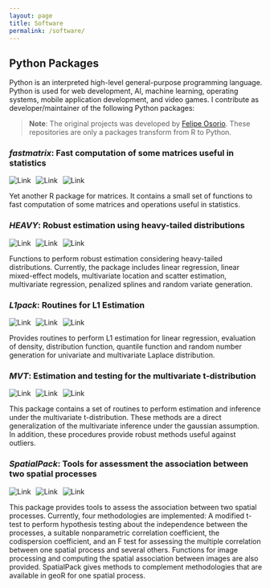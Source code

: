 ```yaml
---
layout: page
title: Software
permalink: /software/
---
```


## **Python Packages**

Python is an interpreted high-level general-purpose programming language. Python is used for web development, AI, machine learning, operating systems, 
mobile application development, and video games. I contribute as developer/maintainer of the following Python packages:  

> **Note**: The original projects was developed by [Felipe Osorio](http://fosorios.mat.utfsm.cl/). These repositories are only a packages transform from R to Python.

### ***fastmatrix*: Fast computation of some matrices useful in statistics**
<a href="https://gitlab.com/FAAM/fastmatrix"><img alt="Link" src="https://img.shields.io/badge/fastmatrix-package-blue" style="float:left; padding-right:10px" ></a>
<a href="https://www.python.org/downloads/release/python-380/"><img alt="Link" src="https://img.shields.io/badge/python-3.8-blue.svg" style="float:left; padding-right:10px" ></a>
<img alt="Link" src="https://img.shields.io/badge/project-in%20progress-blue" style="float:left; padding-right:10px" >
&nbsp;

Yet another R package for matrices. It contains a small set of functions to fast computation of some matrices and operations useful in statistics.

### ***HEAVY*: Robust estimation using heavy-tailed distributions**

<a href="https://gitlab.com/FAAM"><img alt="Link" src="https://img.shields.io/badge/HEAVY-package-blue" style="float:left; padding-right:10px" ></a>
<a href="https://www.python.org/downloads/release/python-380/"><img alt="Link" src="https://img.shields.io/badge/python-3.8-blue.svg" style="float:left; padding-right:10px" ></a>
<img alt="Link" src="https://img.shields.io/badge/project-paused-yellow" style="float:left; padding-right:10px" >
&nbsp;

Functions to perform robust estimation considering heavy-tailed distributions. Currently, the package includes linear regression, linear mixed-effect models, multivariate location and scatter estimation, multivariate regression, penalized splines and random variate generation.
 

### ***L1pack*: Routines for L1 Estimation**
<a href="https://gitlab.com/FAAM"><img alt="Link" src="https://img.shields.io/badge/L1pack-package-blue" style="float:left; padding-right:10px" ></a>
<a href="https://www.python.org/downloads/release/python-380/"><img alt="Link" src="https://img.shields.io/badge/python-3.8-blue.svg" style="float:left; padding-right:10px" ></a>
<img alt="Link" src="https://img.shields.io/badge/project-paused-yellow" style="float:left; padding-right:10px" >
&nbsp;

Provides routines to perform L1 estimation for linear regression, evaluation of density, distribution function, quantile function and random number generation for univariate and multivariate Laplace distribution.
 

### ***MVT*: Estimation and testing for the multivariate t-distribution**
<a href="https://gitlab.com/FAAM"><img alt="Link" src="https://img.shields.io/badge/MVT-package-blue" style="float:left; padding-right:10px" ></a>
<a href="https://www.python.org/downloads/release/python-380/"><img alt="Link" src="https://img.shields.io/badge/python-3.8-blue.svg" style="float:left; padding-right:10px" ></a>
<img alt="Link" src="https://img.shields.io/badge/project-paused-yellow" style="float:left; padding-right:10px" >
&nbsp;

This package contains a set of routines to perform estimation and inference under the multivariate t-distribution. These methods are a direct generalization of the multivariate inference under the gaussian assumption. In addition, these procedures provide robust methods useful against outliers.
 

### ***SpatialPack*: Tools for assessment the association between two spatial processes**
<a href="https://gitlab.com/FAAM"><img alt="Link" src="https://img.shields.io/badge/SpatialPack-package-blue" style="float:left; padding-right:10px" ></a>
<a href="https://www.python.org/downloads/release/python-380/"><img alt="Link" src="https://img.shields.io/badge/python-3.8-blue.svg" style="float:left; padding-right:10px" ></a>
<img alt="Link" src="https://img.shields.io/badge/project-paused-yellow" style="float:left; padding-right:10px" >
&nbsp;

This package provides tools to assess the association between two spatial processes. Currently, four methodologies are implemented: A modified t-test to perform hypothesis testing about the independence between the processes, a suitable nonparametric correlation coefficient, the codispersion coefficient, and an F test for assessing the multiple correlation between one spatial process and several others. Functions for image processing and computing the spatial association between images are also provided. SpatialPack gives methods to complement methodologies that are available in geoR for one spatial process.

